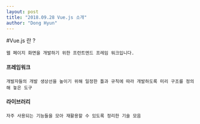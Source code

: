 ```yaml
---
layout: post
title: "2018.09.28 Vue.js 소개"
author: "Dong Hyun"
---
```


#Vue.js 란 ? 

`
웹 페이지 화면을 개발하기 위한 프런트엔드 프레임 워크입니다.
`

#### 프레임워크
```
개발자들의 개발 생상선을 높이기 위해 일정한 틀과 규칙에 따라 개발하도록 미리 구조를 정의해 놓은 도구
```

#### 라이브러리
```
자주 사용되는 기능들을 모아 재활용할 수 있도록 정리한 기술 모음
```